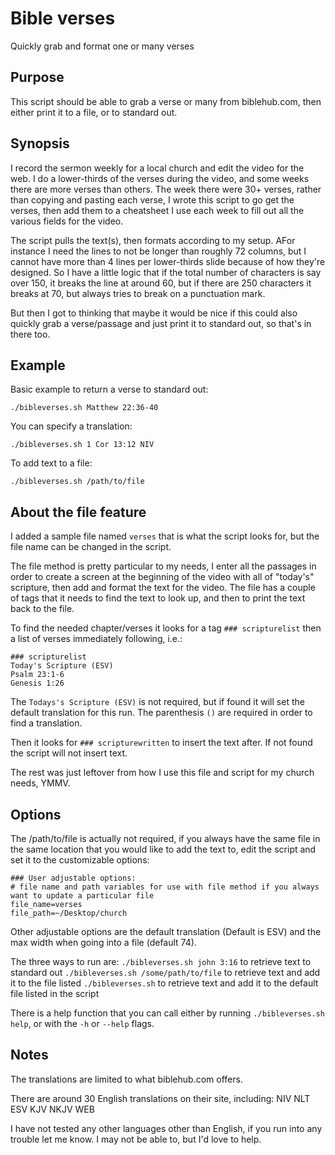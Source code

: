 # Bible verses
Quickly grab and format one or many verses 

## Purpose

This script should be able to grab a verse or many from biblehub.com, then either print it to a file, or to standard out. 

## Synopsis

I record the sermon weekly for a local church and edit the video for the web. I do a lower-thirds of the verses during the video, and some weeks there are more verses than others. The week there were 30+ verses, rather than copying and pasting each verse, I wrote this script to go get the verses, then add them to a cheatsheet I use each week to fill out all the various fields for the video.

The script pulls the text(s), then formats according to my setup. AFor instance I need the lines to not be longer than roughly 72 columns, but I cannot have more than 4 lines per lower-thirds slide because of how they're designed. So I have a little logic that if the total number of characters is say over 150, it breaks the line at around 60, but if there are 250 characters it breaks at 70, but always tries to break on a punctuation mark.

But then I got to thinking that maybe it would be nice if this could also quickly grab a verse/passage and just print it to standard out, so that's in there too.

## Example

Basic example to return a verse to standard out:
```
./bibleverses.sh Matthew 22:36-40
``` 

You can specify a translation:
```
./bibleverses.sh 1 Cor 13:12 NIV
``` 

To add text to a file:
```
./bibleverses.sh /path/to/file
``` 
 
## About the file feature

I added a sample file named `verses` that is what the script looks for, but the file name can be changed in the script. 

The file method is pretty particular to my needs, I enter all the passages in order to create a screen at the beginning of the video with all of "today's" scripture, then add and format the text for the video. The file has a couple of tags that it needs to find the text to look up, and then to print the text back to the file. 

To find the needed chapter/verses it looks for a tag `### scripturelist` then a list of verses immediately following, i.e.:
```
### scripturelist
Today's Scripture (ESV)
Psalm 23:1-6
Genesis 1:26
```

The `Todays's Scripture (ESV)` is not required, but if found it will set the default translation for this run. The parenthesis `()` are required in order to find a translation.

Then it looks for `### scripturewritten` to insert the text after. If not found the script will not insert text.

The rest was just leftover from how I use this file and script for my church needs, YMMV.

## Options

The /path/to/file is actually not required, if you always have the same file in the same location that you would like to add the text to, edit the script and set it to the customizable options:
```
### User adjustable options:
# file name and path variables for use with file method if you always want to update a particular file
file_name=verses
file_path=~/Desktop/church
```

Other adjustable options are the default translation (Default is ESV) and the max width when going into a file (default 74).

The three ways to run are:
`./bibleverses.sh john 3:16` to retrieve text to standard out
`./bibleverses.sh /some/path/to/file` to retrieve text and add it to the file listed
`./bibleverses.sh` to retrieve text and add it to the default file listed in the script

There is a help function that you can call either by running `./bibleverses.sh help`, or with the `-h` or `--help` flags.


## Notes

The translations are limited to what biblehub.com offers. 

There are around 30 English translations on their site, including:
NIV
NLT
ESV
KJV
NKJV
WEB

I have not tested any other languages other than English, if you run into any trouble let me know. I may not be able to, but I'd love to help.
